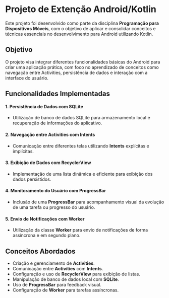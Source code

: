 <h1>Projeto de Extenção Android/Kotlin</h1>

Este projeto foi desenvolvido como parte da disciplina **Programação para Dispositivos Móveis**, com o objetivo de aplicar e consolidar conceitos e técnicas essenciais no desenvolvimento para Android utilizando Kotlin.

## Objetivo

O projeto visa integrar diferentes funcionalidades básicas do Android para criar uma aplicação prática, com foco no aprendizado de conceitos como navegação entre Activities, persistência de dados e interação com a interface do usuário.

<h2>Funcionalidades Implementadas</h2>

<h4>1. Persistência de Dados com SQLite</h4>

  * Utilização de banco de dados SQLite para armazenamento local e recuperação de informações do aplicativo.

<h4>2. Navegação entre Activities com Intents</h4>

  *	Comunicação entre diferentes telas utilizando **Intents** explícitas e implícitas.

<h4>3. Exibição de Dados com RecyclerView</h4>

  *	Implementação de uma lista dinâmica e eficiente para exibição dos dados persistidos.

<h4>4. Monitoramento do Usuário com ProgressBar</h4>

  *	Inclusão de uma **ProgressBar** para acompanhamento visual da evolução de uma tarefa ou progresso do usuário.

<h4>5. Envio de Notificações com Worker</h4>

  * Utilização da classe **Worker** para envio de notificações de forma assíncrona e em segundo plano.

<h2>Conceitos Abordados</h2>

* Criação e gerenciamento de **Activities**.
* Comunicação entre **Activities** com **Intents**.
* Configuração e uso de **RecyclerView** para exibição de listas.
* Manipulação de banco de dados local com **SQLite**.
* Uso de **ProgressBar** para feedback visual.
* Configuração de **Worker** para tarefas assíncronas.

